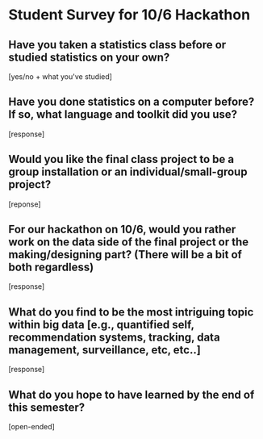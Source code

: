 # Student Survey for 10/6 Hackathon

## Have you taken a statistics class before or studied statistics on your own?
[yes/no + what you've studied]

## Have you done statistics on a computer before?  If so, what language and toolkit did you use?
[response]

## Would you like the final class project to be a group installation or an individual/small-group project?
[reponse]

## For our hackathon on 10/6, would you rather work on the data side of the final project or the making/designing part? (There will be a bit of both regardless)
[response]

## What do you find to be the most intriguing topic within big data [e.g., quantified self, recommendation systems, tracking, data management, surveillance, etc, etc..]
[response]

## What do you hope to have learned by the end of this semester?
[open-ended]

